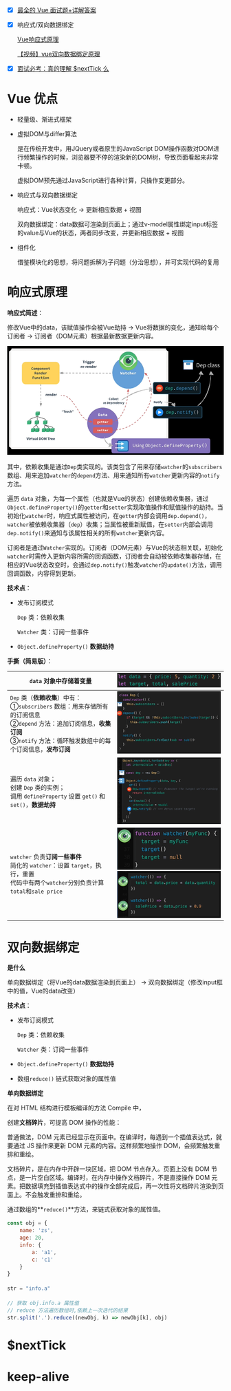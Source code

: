 - [x] [最全的 Vue 面试题+详解答案](https://juejin.cn/post/6961222829979697165)

- [x] 响应式/双向数据绑定

  [Vue响应式原理](https://juejin.cn/post/6844903597986037768)

  [【视频】vue双向数据绑定原理](https://www.bilibili.com/video/BV1Dr4y1c7xS)

- [x] [面试必考：真的理解 $nextTick 么](https://jishuin.proginn.com/p/763bfbd2be01)

# Vue 优点

- 轻量级、渐进式框架

- 虚拟DOM与differ算法

  是在传统开发中，用JQuery或者原生的JavaScript DOM操作函数对DOM进行频繁操作的时候，浏览器要不停的渲染新的DOM树，导致页面看起来非常卡顿。

  虚拟DOM预先通过JavaScript进行各种计算，只操作变更部分。

- 响应式与双向数据绑定

  响应式：Vue状态变化 -> 更新相应数据 + 视图

  双向数据绑定：data数据可渲染到页面上；通过v-model属性绑定input标签的value与Vue的状态，两者同步改变，并更新相应数据 + 视图

- 组件化

  借鉴模块化的思想，将问题拆解为子问题（分治思想），并可实现代码的复用

# 响应式原理

**响应式简述**：

修改Vue中的data，该赋值操作会被Vue劫持 -> Vue将数据的变化，通知给每个订阅者 -> 订阅者（DOM元素）根据最新数据更新内容。

<img src="README.assets/image-20211011171918745.png" alt="image-20211011171918745" style="zoom: 67%;" />

其中，依赖收集是通过`Dep`类实现的。该类包含了用来存储`watcher`的`subscribers`数组、用来追加`watcher`的`depend`方法、用来通知所有`watcher`更新内容的`notify`方法。

遍历 `data` 对象，为每一个属性（也就是Vue的状态）创建依赖收集器，通过`Object.defineProperty()`的`getter`和`setter`实现取值操作和赋值操作的劫持。当初始化`watcher`时，响应式属性被访问，在`getter`内部会调用`dep.depend()`，`watcher`被依赖收集器（`dep`）收集；当属性被重新赋值，在`setter`内部会调用`dep.notify()`来通知与该属性相关的所有`watcher`更新内容。

订阅者是通过`Watcher`实现的。订阅者（DOM元素）与Vue的状态相关联，初始化`watcher`时需传入更新内容所需的回调函数，订阅者会自动被依赖收集器存储，在相应的Vue状态改变时，会通过`dep.notify()`触发`watcher`的`update()`方法，调用回调函数，内容得到更新。

**技术点**：

- 发布订阅模式

  `Dep` 类：依赖收集

  `Watcher` 类：订阅一些事件

- `Object.defineProperty()` **数据劫持**

**手撕（简易版）**： 

| `data` 对象中存储着变量                                      | <img src="README.assets/image-20211011171143631.png" alt="image-20211011171143631" style="zoom: 50%;" /> |
| ------------------------------------------------------------ | ------------------------------------------------------------ |
| `Dep` 类（**依赖收集**）中有：<br/>①`subscribers` 数组：用来存储所有的订阅信息<br/>②`depend` 方法：追加订阅信息，**收集订阅**<br/>③`notify` 方法：循环触发数组中的每个订阅信息，**发布订阅** | <img src="README.assets/image-20211011171205621.png" alt="image-20211011171205621" style="zoom:60%;" /> |
| 遍历 `data` 对象；<br/>创建 `Dep` 类的实例；<br/>调用 `defineProperty` 设置 `get()` 和 `set()`，**数据劫持** | <img src="README.assets/image-20211011171309266.png" alt="image-20211011171309266" style="zoom:60%;" /> |
| `watcher` 负责**订阅一些事件**<br/>简化的 `watcher`：设置 `target`，执行，重置<br/>代码中有两个`watcher`分别负责计算`total`和`sale price` | <img src="README.assets/image-20211011171332253.png" alt="image-20211011171332253" style="zoom:60%;" /><br/><img src="README.assets/image-20211011171354158.png" alt="image-20211011171354158" style="zoom:60%;" /> |

# 双向数据绑定

**是什么**

单向数据绑定（将Vue的data数据渲染到页面上） -> 双向数据绑定（修改input框中的值，Vue的data改变）

**技术点**：

- 发布订阅模式

  `Dep` 类：依赖收集

  `Watcher` 类：订阅一些事件

- `Object.defineProperty()` **数据劫持**

- 数组`reduce()` 链式获取对象的属性值

**单向数据绑定**

在对 HTML 结构进行模板编译的方法 Compile 中，

创建**文档碎片**，可提高 DOM 操作的性能：

普通做法，DOM 元素已经显示在页面中。在编译时，每遇到一个插值表达式，就要通过 JS 操作来更新 DOM 元素的内容。这样频繁地操作 DOM，会频繁触发重排和重绘。

文档碎片，是在内存中开辟一块区域，把 DOM 节点存入。页面上没有 DOM 节点，是一片空白区域。编译时，在内存中操作文档碎片，不是直接操作 DOM 元素。把数据填充到插值表达式中的操作全部完成后，再一次性将文档碎片渲染到页面上。不会触发重排和重绘。

通过数组的**`reduce()`**方法，来链式获取对象的属性值。

```js
const obj = {
    name: 'zs',
    age: 20,
    info: {
        a: 'a1',
        c: 'c1'
    }
}

str = "info.a"

// 获取 obj.info.a 属性值
// reduce 方法遍历数组时,依赖上一次迭代的结果
str.split('.').reduce((newObj, k) => newObj[k], obj)
```



# $nextTick



# keep-alive
